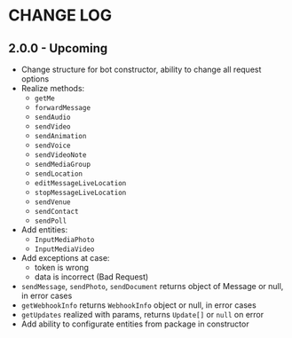 # CHANGE LOG
## 2.0.0 - Upcoming
* Change structure for bot constructor, ability to change all request options
* Realize methods:
    * `getMe` 
    * `forwardMessage`
    * `sendAudio`
    * `sendVideo`
    * `sendAnimation`
    * `sendVoice`
    * `sendVideoNote`
    * `sendMediaGroup`
    * `sendLocation`
    * `editMessageLiveLocation`
    * `stopMessageLiveLocation`
    * `sendVenue`
    * `sendContact`
    * `sendPoll`
* Add entities:
    * `InputMediaPhoto`
    * `InputMediaVideo`
* Add exceptions at case:
    * token is wrong
    * data is incorrect (Bad Request)
* `sendMessage`, `sendPhoto`, `sendDocument` returns object of Message or null, in error cases
* `getWebhookInfo` returns `WebhookInfo` object or null, in error cases
* `getUpdates` realized with params, returns `Update[]` or `null` on error
* Add ability to configurate entities from package in constructor